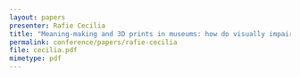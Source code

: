 ```yaml
---
layout: papers
presenter: Rafie Cecilia
title: "Meaning-making and 3D prints in museums: how do visually impaired visitors use 3D prints to produce knowledge?"
permalink: conference/papers/rafie-cecilia
file: cecilia.pdf
mimetype: pdf
---
```

